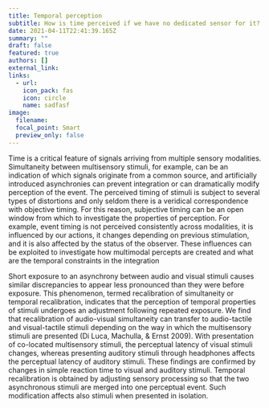 ```yaml
---
title: Temporal perception
subtitle: How is time perceived if we have no dedicated sensor for it?
date: 2021-04-11T22:41:39.165Z
summary: ""
draft: false
featured: true
authors: []
external_link: 
links:
  - url: 
    icon_pack: fas
    icon: circle
    name: sadfasf
image:
  filename:  
  focal_point: Smart
  preview_only: false
---
```

Time is a critical feature of signals arriving from multiple sensory modalities. Simultaneity between multisensory stimuli, for example, can be an indication of which signals originate from a common source, and artificially introduced asynchronies can prevent integration or can dramatically modify perception of the event. The perceived timing of stimuli is subject to several types of distortions and only seldom there is a veridical correspondence with objective timing. For this reason, subjective timing can be an open window from which to investigate the properties of perception. For example, event timing is not perceived consistently across modalities, it is influenced by our actions, it changes depending on previous stimulation, and it is also affected by the status of the observer. These influences can be exploited to investigate how multimodal percepts are created and what are the temporal constraints in the integration 

Short exposure to an asynchrony between audio and visual stimuli causes similar discrepancies to appear less pronounced than they were before exposure. This phenomenon, termed recalibration of simultaneity or temporal recalibration, indicates that the perception of temporal properties of stimuli undergoes an adjustment following repeated exposure. 
We find that recalibration of audio-visual simultaneity can transfer to audio-tactile and visual-tactile stimuli depending on the way in which the multisensory stimuli are presented (Di Luca, Machulla, & Ernst 2009). With presentation of co-located multisensory stimuli, the perceptual latency of visual stimuli changes, whereas presenting auditory stimuli through headphones affects the perceptual latency of auditory stimuli. These findings are confirmed by changes in simple reaction time to visual and auditory stimuli. 
Temporal recalibration is obtained by adjusting sensory processing so that the two asynchronous stimuli are merged into one perceptual event. Such modification affects also stimuli when presented in isolation.